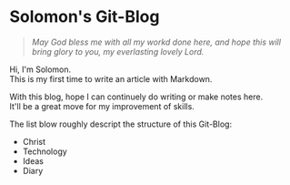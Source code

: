 # Solomon's Git-Blog

> *May God bless me with all my workd done here, and hope this will bring glory to you, my everlasting lovely Lord.*  

Hi, I'm Solomon.  
This is my first time to write an article with Markdown.  

With this blog, hope I can continuely do writing or make notes here.   
It'll be a great move for my improvement of skills.  


The list blow roughly descript the structure of this Git-Blog:  

- Christ  
- Technology
- Ideas
- Diary
